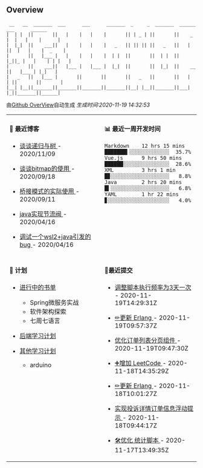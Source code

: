 
## Overview

```
 __   __  _______  ___      ___      _______  _     _  _______  ______    ___      ______  
|  | |  ||       ||   |    |   |    |       || | _ | ||       ||    _ |  |   |    |      | 
|  |_|  ||    ___||   |    |   |    |   _   || || || ||   _   ||   | ||  |   |    |  _    |
|       ||   |___ |   |    |   |    |  | |  ||       ||  | |  ||   |_||_ |   |    | | |   |
|       ||    ___||   |___ |   |___ |  |_|  ||       ||  |_|  ||    __  ||   |___ | |_|   |
|   _   ||   |___ |       ||       ||       ||   _   ||       ||   |  | ||       ||       |
|__| |__||_______||_______||_______||_______||__| |__||_______||___|  |_||_______||______|                        
```

由[Github OverView](https://github.com/0xcaffebabe/0xcaffebabe)自动生成 _生成时间:2020-11-19 14:32:53_

<table>

<tr>
<td valign="top" width="50%">

#### 📖 最近博客


* <a href="https://ismy.wang/%E7%AE%97%E6%B3%95/2020/11/09/%E8%B0%88%E8%B0%88%E9%80%92%E5%BD%92%E4%B8%8E%E6%A0%91.html" target="_blank"> 谈谈递归与树 </a> - 2020/11/09 

    
* <a href="https://ismy.wang/%E7%AE%97%E6%B3%95/2020/09/18/%E8%B0%88%E8%B0%88bitmap%E7%9A%84%E4%BD%BF%E7%94%A8.html" target="_blank"> 谈谈bitmap的使用 </a> - 2020/09/18 

    
* <a href="https://ismy.wang/%E8%AE%BE%E8%AE%A1%E6%A8%A1%E5%BC%8F/2020/09/11/%E6%A1%A5%E6%8E%A5%E6%A8%A1%E5%BC%8F%E7%9A%84%E5%AE%9E%E9%99%85%E4%BD%BF%E7%94%A8.html" target="_blank"> 桥接模式的实际使用 </a> - 2020/09/11 

    
* <a href="https://ismy.wang/java/2020/04/16/JAVA%E5%AE%9E%E7%8E%B0%E8%8A%82%E6%B5%81%E9%98%80.html" target="_blank"> java实现节流阀 </a> - 2020/04/16 

    
* <a href="https://ismy.wang/%E6%97%A5%E5%B8%B8/2020/04/16/%E8%B0%83%E8%AF%95%E4%B8%80%E4%B8%AAwsl2+java%E5%BC%95%E5%8F%91%E7%9A%84bug.html" target="_blank"> 调试一个wsl2+java引发的bug </a> - 2020/04/16 

        

</td>

<td valign="top" width="50%">

#### 📊 最近一周开发时间

```
Markdown    12 hrs 15 mins ███████▍░░░░░░░░░░░░░  35.7%
Vue.js      9 hrs 50 mins  ██████░░░░░░░░░░░░░░░  28.6%
XML         3 hrs 1 min    █▊░░░░░░░░░░░░░░░░░░░   8.8%
Java        2 hrs 20 mins  █▍░░░░░░░░░░░░░░░░░░░   6.8%
YAML        1 hr 22 mins   ▊░░░░░░░░░░░░░░░░░░░░   4.0%
```

</td>

</tr>

<tr>

<td valign="top" width="50%">

#### 📝 计划

- [进行中的书单](https://github.com/users/0xcaffebabe/projects/4)
  - Spring微服务实战
  - 软件架构探索
  - 七周七语言


- [后端学习计划](https://github.com/users/0xcaffebabe/projects/1)


- [其他学习计划](https://github.com/users/0xcaffebabe/projects/3)
  - arduino


<td>

#### 🌴最近提交


* <a href="https://github.com/0xcaffebabe/0xcaffebabe" target="_blank"> 调整脚本执行频率为3天一次 </a> - 2020-11-19T14:29:31Z 

    
* <a href="https://github.com/0xcaffebabe/note" target="_blank"> ✏更新 Erlang </a> - 2020-11-19T09:57:37Z 

    
* <a href="https://github.com/0xcaffebabe/blb" target="_blank"> 优化订单列表分页组件 </a> - 2020-11-19T09:47:30Z 

    
* <a href="https://github.com/0xcaffebabe/note" target="_blank"> ➕增加 LeetCode </a> - 2020-11-18T14:35:29Z 

    
* <a href="https://github.com/0xcaffebabe/note" target="_blank"> ✏更新 Erlang </a> - 2020-11-18T10:01:27Z 

    
* <a href="https://github.com/0xcaffebabe/blb" target="_blank"> 实现投诉详情订单信息浮动提示 </a> - 2020-11-18T09:44:17Z 

    
* <a href="https://github.com/0xcaffebabe/note" target="_blank"> 🛠优化 统计脚本 </a> - 2020-11-17T13:49:35Z 

    

</td>

</tr>

</table>
